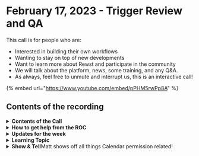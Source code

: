 # February 17, 2023 - Trigger Review and QA

This call is for people who are:

* Interested in building their own workflows
* Wanting to stay on top of new developments
* Want to learn more about Rewst and participate in the community
* We will talk about the platform, news, some training, and any Q\&A.
* As always, feel free to unmute and interrupt us, this is an interactive call!

{% embed url="https://www.youtube.com/embed/pPHM5rwPp8A" %}

## Contents of the recording

<details>

<summary><strong>Contents of the Call</strong></summary>

This week Nick starts us off with an update from the Dev Team and what's been released this week, focusing on some bug bashing and giving an update on the upcoming Auvik integration. Next, Tim from the ROC Team demos some of the finer details of triggers and how to leverage a few tips and tricks in your workflows.

We cut things a bit shorter this week by finishing off with a few questions from the group and then letting everyone go early to get to their weekend! Tune in next week for more robotic process rambunctiousness Rewst.

</details>

<details>

<summary><strong>How to get help from the ROC</strong></summary>

How to get help - Engage the ROC in Slack - Email support coming soon! - \[FUTURE] Live chat in the app - Would this be helpful to people? - Documentation - https://rewst.help - Feature Requests - https://rewst.canny.io/

</details>

<details>

<summary><strong>Updates for the week</strong></summary>

* Check out the release notes here

</details>

<details>

<summary><strong>Learning Topic</strong></summary>



</details>

<details>

<summary><strong>Show &#x26; Tell</strong>Matt shows off all things Calendar permission related!</summary>



</details>
